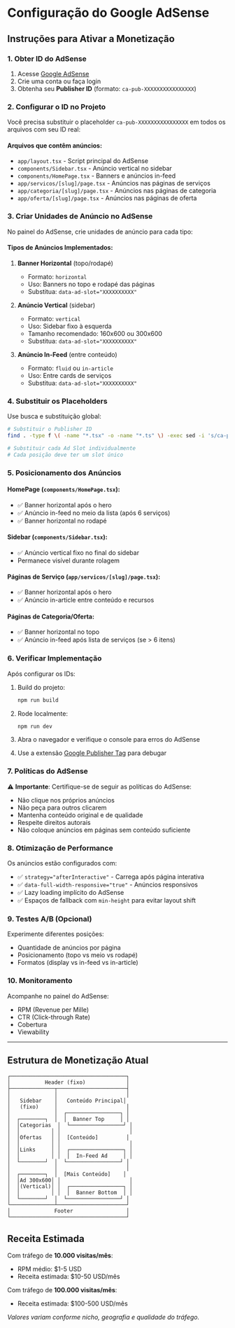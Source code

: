 # Configuração do Google AdSense

## Instruções para Ativar a Monetização

### 1. Obter ID do AdSense

1. Acesse [Google AdSense](https://www.google.com/adsense)
2. Crie uma conta ou faça login
3. Obtenha seu **Publisher ID** (formato: `ca-pub-XXXXXXXXXXXXXXXX`)

### 2. Configurar o ID no Projeto

Você precisa substituir o placeholder `ca-pub-XXXXXXXXXXXXXXXX` em todos os arquivos com seu ID real:

#### Arquivos que contêm anúncios:

- `app/layout.tsx` - Script principal do AdSense
- `components/Sidebar.tsx` - Anúncio vertical no sidebar
- `components/HomePage.tsx` - Banners e anúncios in-feed
- `app/servicos/[slug]/page.tsx` - Anúncios nas páginas de serviços
- `app/categoria/[slug]/page.tsx` - Anúncios nas páginas de categoria
- `app/oferta/[slug]/page.tsx` - Anúncios nas páginas de oferta

### 3. Criar Unidades de Anúncio no AdSense

No painel do AdSense, crie unidades de anúncio para cada tipo:

#### Tipos de Anúncios Implementados:

1. **Banner Horizontal** (topo/rodapé)
   - Formato: `horizontal`
   - Uso: Banners no topo e rodapé das páginas
   - Substitua: `data-ad-slot="XXXXXXXXXX"`

2. **Anúncio Vertical** (sidebar)
   - Formato: `vertical`
   - Uso: Sidebar fixo à esquerda
   - Tamanho recomendado: 160x600 ou 300x600
   - Substitua: `data-ad-slot="XXXXXXXXXX"`

3. **Anúncio In-Feed** (entre conteúdo)
   - Formato: `fluid` ou `in-article`
   - Uso: Entre cards de serviços
   - Substitua: `data-ad-slot="XXXXXXXXXX"`

### 4. Substituir os Placeholders

Use busca e substituição global:

```bash
# Substituir o Publisher ID
find . -type f \( -name "*.tsx" -o -name "*.ts" \) -exec sed -i 's/ca-pub-XXXXXXXXXXXXXXXX/ca-pub-SEU_ID_REAL/g' {} +

# Substituir cada Ad Slot individualmente
# Cada posição deve ter um slot único
```

### 5. Posicionamento dos Anúncios

#### HomePage (`components/HomePage.tsx`):
- ✅ Banner horizontal após o hero
- ✅ Anúncio in-feed no meio da lista (após 6 serviços)
- ✅ Banner horizontal no rodapé

#### Sidebar (`components/Sidebar.tsx`):
- ✅ Anúncio vertical fixo no final do sidebar
- Permanece visível durante rolagem

#### Páginas de Serviço (`app/servicos/[slug]/page.tsx`):
- ✅ Banner horizontal após o hero
- ✅ Anúncio in-article entre conteúdo e recursos

#### Páginas de Categoria/Oferta:
- ✅ Banner horizontal no topo
- ✅ Anúncio in-feed após lista de serviços (se > 6 itens)

### 6. Verificar Implementação

Após configurar os IDs:

1. Build do projeto:
   ```bash
   npm run build
   ```

2. Rode localmente:
   ```bash
   npm run dev
   ```

3. Abra o navegador e verifique o console para erros do AdSense

4. Use a extensão [Google Publisher Tag](https://chrome.google.com/webstore) para debugar

### 7. Políticas do AdSense

⚠️ **Importante**: Certifique-se de seguir as políticas do AdSense:

- Não clique nos próprios anúncios
- Não peça para outros clicarem
- Mantenha conteúdo original e de qualidade
- Respeite direitos autorais
- Não coloque anúncios em páginas sem conteúdo suficiente

### 8. Otimização de Performance

Os anúncios estão configurados com:
- ✅ `strategy="afterInteractive"` - Carrega após página interativa
- ✅ `data-full-width-responsive="true"` - Anúncios responsivos
- ✅ Lazy loading implícito do AdSense
- ✅ Espaços de fallback com `min-height` para evitar layout shift

### 9. Testes A/B (Opcional)

Experimente diferentes posições:
- Quantidade de anúncios por página
- Posicionamento (topo vs meio vs rodapé)
- Formatos (display vs in-feed vs in-article)

### 10. Monitoramento

Acompanhe no painel do AdSense:
- RPM (Revenue per Mille)
- CTR (Click-through Rate)
- Cobertura
- Viewability

---

## Estrutura de Monetização Atual

```
┌─────────────────────────────────────┐
│           Header (fixo)             │
├──────────────┬──────────────────────┤
│              │                      │
│   Sidebar    │   Conteúdo Principal│
│   (fixo)     │                      │
│              │  ┌─────────────────┐ │
│  ┌────────┐  │  │  Banner Top     │ │
│  │Categorias  │  └─────────────────┘ │
│  │          │ │                      │
│  │Ofertas   │ │  [Conteúdo]         │
│  │          │ │                      │
│  │Links     │ │  ┌─────────────────┐ │
│  │          │ │  │  In-Feed Ad     │ │
│  └────────┘  │  └─────────────────┘ │
│              │                      │
│  ┌────────┐  │  [Mais Conteúdo]    │
│  │Ad 300x600│ │                      │
│  │(Vertical)│ │  ┌─────────────────┐ │
│  │          │ │  │  Banner Bottom  │ │
│  └────────┘  │  └─────────────────┘ │
└──────────────┴──────────────────────┘
│              Footer                 │
└─────────────────────────────────────┘
```

## Receita Estimada

Com tráfego de **10.000 visitas/mês**:
- RPM médio: $1-5 USD
- Receita estimada: $10-50 USD/mês

Com tráfego de **100.000 visitas/mês**:
- Receita estimada: $100-500 USD/mês

*Valores variam conforme nicho, geografia e qualidade do tráfego.*
